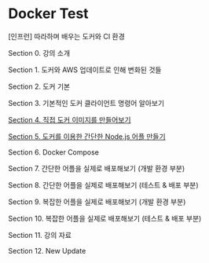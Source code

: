 # Docker Test

[인프런] 따라하며 배우는 도커와 CI 환경

Section 0. 강의 소개

Section 1. 도커와 AWS 업데이트로 인해 변화된 것들

Section 2. 도커 기본

Section 3. 기본적인 도커 클라이언트 명령어 알아보기

[Section 4. 직접 도커 이미지를 만들어보기](./dockerfile-folder/)

[Section 5. 도커를 이용한 간단한 Node.js 어플 만들기](./nodejs-docker-app/)

Section 6. Docker Compose

Section 7. 간단한 어플을 실제로 배포해보기 (개발 환경 부분)

Section 8. 간단한 어플을 실제로 배포해보기 (테스트 & 배포 부분)

Section 9. 복잡한 어플을 실제로 배포해보기 (개발 환경 부분)

Section 10. 복잡한 어플을 실제로 배포해보기 (테스트 & 배포 부분)

Section 11. 강의 자료

Section 12. New Update

